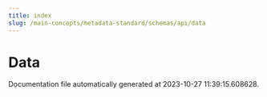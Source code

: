 ```yaml
---
title: index
slug: /main-concepts/metadata-standard/schemas/api/data
---
```


# Data

Documentation file automatically generated at 2023-10-27 11:39:15.608628.
